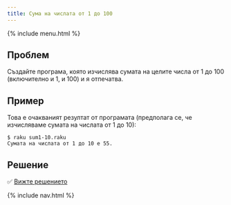 ```yaml
---
title: Сума на числата от 1 до 100
---
```


{% include menu.html %}

## Проблем

Създайте програма, която изчислява сумата на целите числа от 1 до 100 (включително и 1, и 100) и я отпечатва.

## Пример

Това е очакваният резултат от програмата (предполага се, че изчисляваме сумата на числата от 1 до 10):

```console
$ raku sum1-10.raku
Сумата на числата от 1 до 10 е 55.
```

## Решение

✅ [Вижте решението](solution)

{% include nav.html %}